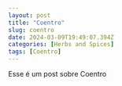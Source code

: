 ```yaml
---
layout: post
title: "Coentro"
slug: coentro
date: 2024-03-09T19:49:07.394Z
categories: [Herbs and Spices]
tags: [Coentro]
---
```

Esse é um post sobre Coentro